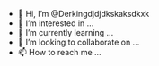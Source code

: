 - 👋 Hi, I’m @Derkingdjdjdkskaksdkxk
- 👀 I’m interested in ...
- 🌱 I’m currently learning ...
- 💞️ I’m looking to collaborate on ...
- 📫 How to reach me ...

<!---
Derkingdjdjdkskaksdkxk/Derkingdjdjdkskaksdkxk is a ✨ special ✨ repository because its `README.md` (this file) appears on your GitHub profile.
You can click the Preview link to take a look at your changes.
--->
